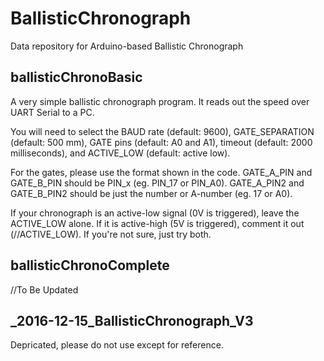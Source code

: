 # BallisticChronograph
Data repository for Arduino-based Ballistic Chronograph

## ballisticChronoBasic
A very simple ballistic chronograph program.  It reads out the speed over UART Serial to a PC.

You will need to select the BAUD rate (default: 9600), GATE_SEPARATION (default: 500 mm), GATE pins (default: A0 and A1), timeout (default: 2000 milliseconds), and ACTIVE_LOW (default: active low).

For the gates, please use the format shown in the code.  GATE_A_PIN and GATE_B_PIN should be PIN_x (eg. PIN_17 or PIN_A0).  GATE_A_PIN2 and GATE_B_PIN2 should be just the number or A-number (eg. 17 or A0).

If your chronograph is an active-low signal (0V is triggered), leave the ACTIVE_LOW alone.  If it is active-high (5V is triggered), comment it out (//ACTIVE_LOW).  If you're not sure, just try both.

## ballisticChronoComplete
//To Be Updated

## _2016-12-15_BallisticChronograph_V3
Depricated, please do not use except for reference.
